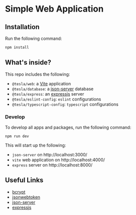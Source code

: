 # Simple Web Application

## Installation

Run the following command:

```sh
npm install
```

## What's inside?

This repo includes the following:

- `@tesla/web`: a [Vite](https://vite.dev/) application
- `@tesla/database`: a [json-server](https://www.npmjs.com/package/json-server) database
- `@tesla/express`: an [expressjs](https://expressjs.com/) server
- `@tesla/eslint-config`: `eslint` configurations
- `@tesla/typescript-config`: `typescript` configurations

### Develop

To develop all apps and packages, run the following command:

```
npm run dev
```

This will start up the following:

- `json-server` on http://localhost:3000/
- `vite` web application on http://localhost:4000/
- `express` server on http://localhost:8000/

## Useful Links

- [bcrypt](https://www.npmjs.com/package/bcrypt)
- [jsonwebtoken](https://www.npmjs.com/package/jsonwebtoken)
- [json-server](https://www.npmjs.com/package/json-server)
- [expressjs](https://expressjs.com/)
